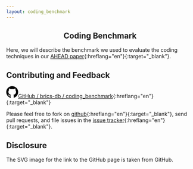 ```yaml
---
layout: coding_benchmark
---
```


## <center>Coding Benchmark</center>

Here, we will describe the benchmark we used to evaluate the coding techniques in our [AHEAD paper](https://wwwdb.inf.tu-dresden.de/misc/brics/papers/2018%20-%20SIGMOD%20-%20AHEAD.pdf){:hreflang="en"}{:target="_blank"}.

## Contributing and Feedback

[<svg height="32" class="octicon octicon-mark-github" viewBox="0 0 16 16" version="1.1" width="32" aria-hidden="true"><path fill-rule="evenodd" d="M8 0C3.58 0 0 3.58 0 8c0 3.54 2.29 6.53 5.47 7.59.4.07.55-.17.55-.38 0-.19-.01-.82-.01-1.49-2.01.37-2.53-.49-2.69-.94-.09-.23-.48-.94-.82-1.13-.28-.15-.68-.52-.01-.53.63-.01 1.08.58 1.23.82.72 1.21 1.87.87 2.33.66.07-.52.28-.87.51-1.07-1.78-.2-3.64-.89-3.64-3.95 0-.87.31-1.59.82-2.15-.08-.2-.36-1.02.08-2.12 0 0 .67-.21 2.2.82.64-.18 1.32-.27 2-.27.68 0 1.36.09 2 .27 1.53-1.04 2.2-.82 2.2-.82.44 1.1.16 1.92.08 2.12.51.56.82 1.27.82 2.15 0 3.07-1.87 3.75-3.65 3.95.29.25.54.73.54 1.48 0 1.07-.01 1.93-.01 2.2 0 .21.15.46.55.38A8.013 8.013 0 0 0 16 8c0-4.42-3.58-8-8-8z"/></svg>GitHub / brics-db / coding_benchmark](https://github.com/brics-db/coding_benchmark){:hreflang="en"}{:target="_blank"}

Please feel free to fork on [github](https://github.com/brics-db/coding_benchmark){:hreflang="en"}{:target="_blank"}, send pull requests, and file issues in the [issue tracker](https://github.com/brics-db/coding_benchmark/issues){:hreflang="en"}{:target="_blank"}.

## Disclosure

The SVG image for the link to the GitHub page is taken from GitHub.
